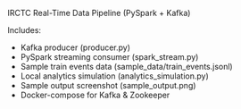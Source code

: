 
IRCTC Real-Time Data Pipeline (PySpark + Kafka)

Includes:
- Kafka producer (producer.py)
- PySpark streaming consumer (spark_stream.py)
- Sample train events data (sample_data/train_events.jsonl)
- Local analytics simulation (analytics_simulation.py)
- Sample output screenshot (sample_output.png)
- Docker-compose for Kafka & Zookeeper
